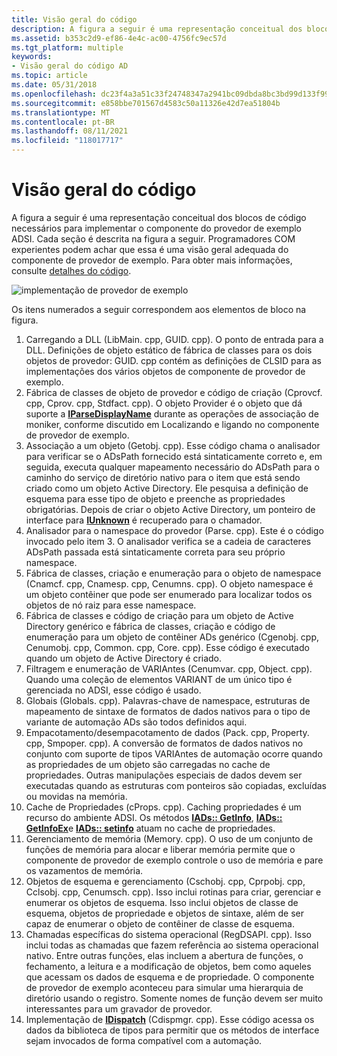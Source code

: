 ```yaml
---
title: Visão geral do código
description: A figura a seguir é uma representação conceitual dos blocos de código necessários para implementar o componente do provedor de exemplo ADSI.
ms.assetid: b353c2d9-ef86-4e4c-ac00-4756fc9ec57d
ms.tgt_platform: multiple
keywords:
- Visão geral do código AD
ms.topic: article
ms.date: 05/31/2018
ms.openlocfilehash: dc23f4a3a51c33f24748347a2941bc09dbda8bc3bd99d133f99d0377eb0bda90
ms.sourcegitcommit: e858bbe701567d4583c50a11326e42d7ea51804b
ms.translationtype: MT
ms.contentlocale: pt-BR
ms.lasthandoff: 08/11/2021
ms.locfileid: "118017717"
---
```

# <a name="code-overview"></a>Visão geral do código

A figura a seguir é uma representação conceitual dos blocos de código necessários para implementar o componente do provedor de exemplo ADSI. Cada seção é descrita na figura a seguir. Programadores COM experientes podem achar que essa é uma visão geral adequada do componente de provedor de exemplo. Para obter mais informações, consulte [detalhes do código](code-details.md).

![implementação de provedor de exemplo](images/dssmco.png)

Os itens numerados a seguir correspondem aos elementos de bloco na figura.

1.  Carregando a DLL (LibMain. cpp, GUID. cpp). O ponto de entrada para a DLL. Definições de objeto estático de fábrica de classes para os dois objetos de provedor: GUID. cpp contém as definições de CLSID para as implementações dos vários objetos de componente de provedor de exemplo.
2.  Fábrica de classes de objeto de provedor e código de criação (Cprovcf. cpp, Cprov. cpp, Stdfact. cpp). O objeto Provider é o objeto que dá suporte a [**IParseDisplayName**](/windows/win32/api/oleidl/nn-oleidl-iparsedisplayname) durante as operações de associação de moniker, conforme discutido em Localizando e ligando no componente de provedor de exemplo.
3.  Associação a um objeto (Getobj. cpp). Esse código chama o analisador para verificar se o ADsPath fornecido está sintaticamente correto e, em seguida, executa qualquer mapeamento necessário do ADsPath para o caminho do serviço de diretório nativo para o item que está sendo criado como um objeto Active Directory. Ele pesquisa a definição de esquema para esse tipo de objeto e preenche as propriedades obrigatórias. Depois de criar o objeto Active Directory, um ponteiro de interface para [**IUnknown**](/windows/win32/api/unknwn/nn-unknwn-iunknown) é recuperado para o chamador.
4.  Analisador para o namespace do provedor (Parse. cpp). Este é o código invocado pelo item 3. O analisador verifica se a cadeia de caracteres ADsPath passada está sintaticamente correta para seu próprio namespace.
5.  Fábrica de classes, criação e enumeração para o objeto de namespace (Cnamcf. cpp, Cnamesp. cpp, Cenumns. cpp). O objeto namespace é um objeto contêiner que pode ser enumerado para localizar todos os objetos de nó raiz para esse namespace.
6.  Fábrica de classes e código de criação para um objeto de Active Directory genérico e fábrica de classes, criação e código de enumeração para um objeto de contêiner ADs genérico (Cgenobj. cpp, Cenumobj. cpp, Common. cpp, Core. cpp). Esse código é executado quando um objeto de Active Directory é criado.
7.  Filtragem e enumeração de VARIAntes (Cenumvar. cpp, Object. cpp). Quando uma coleção de elementos VARIANT de um único tipo é gerenciada no ADSI, esse código é usado.
8.  Globais (Globals. cpp). Palavras-chave de namespace, estruturas de mapeamento de sintaxe de formatos de dados nativos para o tipo de variante de automação ADs são todos definidos aqui.
9.  Empacotamento/desempacotamento de dados (Pack. cpp, Property. cpp, Smpoper. cpp). A conversão de formatos de dados nativos no conjunto com suporte de tipos VARIAntes de automação ocorre quando as propriedades de um objeto são carregadas no cache de propriedades. Outras manipulações especiais de dados devem ser executadas quando as estruturas com ponteiros são copiadas, excluídas ou movidas na memória.
10. Cache de Propriedades (cProps. cpp). Caching propriedades é um recurso do ambiente ADSI. Os métodos [**IADs:: GetInfo**](/windows/desktop/api/Iads/nf-iads-iads-getinfo), [**IADs:: GetInfoEx**](/windows/desktop/api/Iads/nf-iads-iads-getinfoex)e [**IADs:: setinfo**](/windows/desktop/api/Iads/nf-iads-iads-setinfo) atuam no cache de propriedades.
11. Gerenciamento de memória (Memory. cpp). O uso de um conjunto de funções de memória para alocar e liberar memória permite que o componente de provedor de exemplo controle o uso de memória e pare os vazamentos de memória.
12. Objetos de esquema e gerenciamento (Cschobj. cpp, Cprpobj. cpp, Cclsobj. cpp, Cenumsch. cpp). Isso inclui rotinas para criar, gerenciar e enumerar os objetos de esquema. Isso inclui objetos de classe de esquema, objetos de propriedade e objetos de sintaxe, além de ser capaz de enumerar o objeto de contêiner de classe de esquema.
13. Chamadas específicas do sistema operacional (RegDSAPI. cpp). Isso inclui todas as chamadas que fazem referência ao sistema operacional nativo. Entre outras funções, elas incluem a abertura de funções, o fechamento, a leitura e a modificação de objetos, bem como aqueles que acessam os dados de esquema e de propriedade. O componente de provedor de exemplo aconteceu para simular uma hierarquia de diretório usando o registro. Somente nomes de função devem ser muito interessantes para um gravador de provedor.
14. Implementação de [**IDispatch**](/windows/win32/api/oaidl/nn-oaidl-idispatch) (Cdispmgr. cpp). Esse código acessa os dados da biblioteca de tipos para permitir que os métodos de interface sejam invocados de forma compatível com a automação.

 

 
